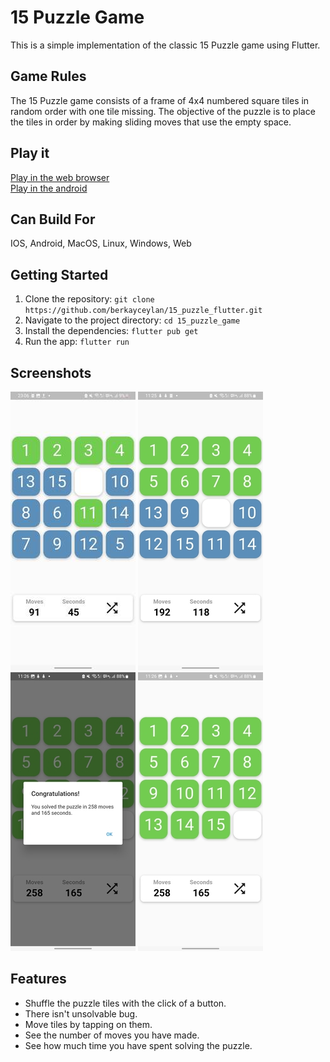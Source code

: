 # 15 Puzzle Game

This is a simple implementation of the classic 15 Puzzle game using Flutter.

## Game Rules

The 15 Puzzle game consists of a frame of 4x4 numbered square tiles in random order with one tile missing. The objective of the puzzle is to place the tiles in order by making sliding moves that use the empty space.

## Play it
[Play in the web browser](https://berkayceylan.github.io/15_puzzle#/) <br>
[Play in the android](https://play.google.com/store/apps/details?id=com.berkayceylan.fifteen_puzzle)

## Can Build For

IOS, Android, MacOS, Linux, Windows, Web 

## Getting Started

1. Clone the repository: `git clone https://github.com/berkayceylan/15_puzzle_flutter.git`
2. Navigate to the project directory: `cd 15_puzzle_game`
3. Install the dependencies: `flutter pub get`
4. Run the app: `flutter run`

## Screenshots

<img width="200" alt="15 Puzzle" src="ss/phone_ss_1.jpg"></img>
<img width="200" alt="15 Puzzle" src="ss/phone_ss_2.jpg"></img>
<img width="200" alt="15 Puzzle" src="ss/phone_ss_3.jpg"></img>
<img width="200" alt="15 Puzzle" src="ss/phone_ss_4.jpg"></img>




## Features

- Shuffle the puzzle tiles with the click of a button.
- There isn't unsolvable bug.
- Move tiles by tapping on them.
- See the number of moves you have made.
- See how much time you have spent solving the puzzle.

